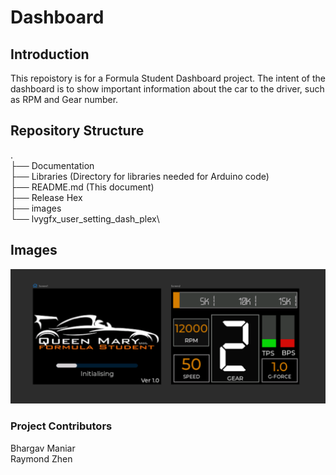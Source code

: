 # Dashboard

## Introduction
This repoistory is for a Formula Student Dashboard project. The intent of the dashboard is to show important information about the car to the driver, such as RPM and Gear number.

## Repository Structure
.\
├── Documentation\
├── Libraries   (Directory for libraries needed for Arduino code)\
├── README.md   (This document)\
├── Release Hex\
├── images\
└── lvygfx_user_setting_dash_plex\

## Images

!["Display Module"](/Images/img_screens.PNG)

### Project Contributors
Bhargav Maniar\
Raymond Zhen